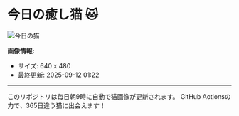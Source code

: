 # 今日の癒し猫 🐱

![今日の猫](https://cdn2.thecatapi.com/images/1nOZPY4uI.jpg)

**画像情報:**
- サイズ: 640 x 480
- 最終更新: 2025-09-12 01:22

---

このリポジトリは毎日朝9時に自動で猫画像が更新されます。
GitHub Actionsの力で、365日違う猫に出会えます！
